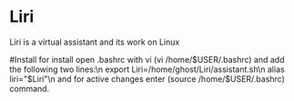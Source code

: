 # Liri
Liri is a virtual assistant and its work on Linux


#Install 
for install open .bashrc with vi (vi /home/$USER/.bashrc) and add the following two lines:\n
  export Liri=/home/ghost/Liri/assistant.sh\n
  alias liri="$Liri"\n
and for active changes enter (source /home/$USER/.bashrc) command.

